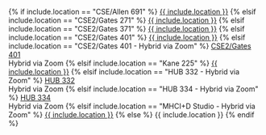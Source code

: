 {% if include.location == "CSE/Allen 691" %}
<a href="https://www.washington.edu/maps/#!/cse" target="_blank">{{ include.location }}</a>
{% elsif include.location == "CSE2/Gates 271" %}
<a href="https://www.washington.edu/maps/#!/cse2" target="_blank">{{ include.location }}</a>
{% elsif include.location == "CSE2/Gates 371" %}
<a href="https://www.washington.edu/maps/#!/cse2" target="_blank">{{ include.location }}</a>
{% elsif include.location == "CSE2/Gates 401" %}
<a href="https://www.washington.edu/maps/#!/cse2" target="_blank">{{ include.location }}</a>
{% elsif include.location == "CSE2/Gates 401 - Hybrid via Zoom" %}
<a href="https://www.washington.edu/maps/#!/cse2" target="_blank">CSE2/Gates 401</a>
<br>Hybrid via Zoom
{% elsif include.location == "Kane 225" %}
<a href="https://www.washington.edu/maps/#!/kne" target="_blank">{{ include.location }}</a>
{% elsif include.location == "HUB 332 - Hybrid via Zoom" %}
<a href="https://www.washington.edu/maps/#!/hub" target="_blank">HUB 332</a>
<br>Hybrid via Zoom
{% elsif include.location == "HUB 334 - Hybrid via Zoom" %}
<a href="https://www.washington.edu/maps/#!/hub" target="_blank">HUB 334</a>
<br>Hybrid via Zoom
{% elsif include.location == "MHCI+D Studio - Hybrid via Zoom" %}
<a href="https://www.washington.edu/maps/#!/aho" target="_blank">{{ include.location }}</a>
{% else %}
{{ include.location }}
{% endif %}
